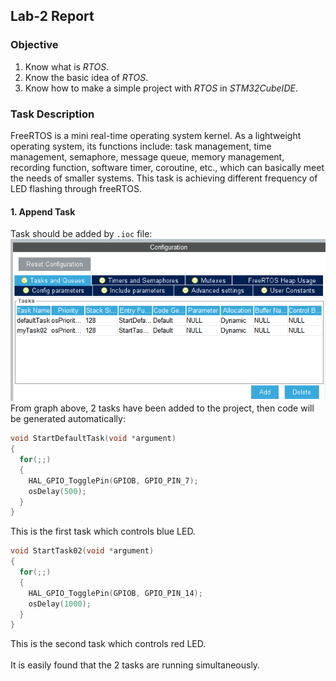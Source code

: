 ## Lab-2 Report

### Objective
1. Know what is *RTOS*.
2. Know the basic idea of *RTOS*.
3. Know how to make a simple project with *RTOS* in *STM32CubeIDE*.

### Task Description
FreeRTOS is a mini real-time operating system kernel. As a lightweight operating system, its functions include: task management, time management, semaphore, message queue, memory management, recording function, software timer, coroutine, etc., which can basically meet the needs of smaller systems.
This task is achieving different frequency of LED flashing through freeRTOS.
#### 1. Append Task
Task should be added by `.ioc` file:
![tasks](images/tasks.png)
From graph above, 2 tasks have been added to the project, then code will be generated automatically:
```C
void StartDefaultTask(void *argument)
{
  for(;;)
  {
    HAL_GPIO_TogglePin(GPIOB, GPIO_PIN_7);
    osDelay(500);
  }
}
```
This is the first task which controls blue LED.
```C
void StartTask02(void *argument)
{
  for(;;)
  {
    HAL_GPIO_TogglePin(GPIOB, GPIO_PIN_14);
    osDelay(1000);
  }
}
```
This is the second task which controls red LED.
<br></br> 
It is easily found that the 2 tasks are running simultaneously.